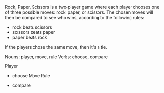 Rock, Paper, Scissors is a two-player game where each player chooses one of
three possible moves: rock, paper, or scissors. The chosen moves will then be
compared to see who wins, according to the following rules:

- rock beats scissors
- scissors beats paper
- paper beats rock

If the players chose the same move, then it's a tie.

Nouns: player, move, rule
Verbs: choose, compare

Player
  - choose
Move
Rule

  - compare
